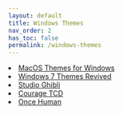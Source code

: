 ```yaml
---
layout: default
title: Windows Themes
nav_order: 2
has_toc: false
permalink: /windows-themes
---
```


<div class="card">
  <div class="container">
    <lu>
      <li class="text-delta"><a href="https://the-back-room.github.io/themes/windows/macos-themes-for-windows.md" target="_blank">MacOS Themes for Windows</a></li>
      <li class="text-delta"><a href="https://the-back-room.github.io/themes/windows/windows-seven-themes-revived.md" target="_blank">Windows 7 Themes Revived</a></li>
      <li class="text-delta"><a href="https://the-back-room.github.io/themes/windows/studio-ghibli.md" target="_blank">Studio Ghibli</a></li>
      <li class="text-delta"><a href="https://the-back-room.github.io/themes/windows/courage-tcd.md" target="_blank">Courage TCD</a></li>
      <li class="text-delta"><a href="https://the-back-room.github.io/themes/windows/once-human.md" target="_blank">Once Human</a></li>
    </lu>
  </div>
</div>